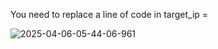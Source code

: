 You need to replace a line of code in target_ip =

![2025-04-06-05-44-06-961](https://github.com/user-attachments/assets/cc94c5bb-ea81-40a8-9642-28dfee8455ad)
